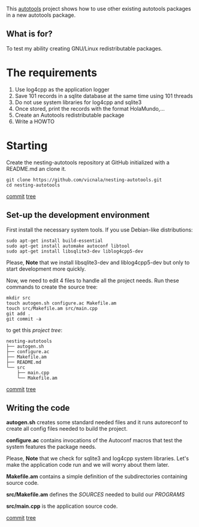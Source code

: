 This [autotools](http://www.gnu.org/savannah-checkouts/gnu/automake/manual/html_node/index.html) project shows how to use other existing autotools packages in a new autotools package.

## What is for?

To test my ability creating GNU/Linux redistributable packages.

# The requirements

 1. Use log4cpp as the application logger
 2. Save 101 records in a sqlite database at the same time using 101 threads
 3. Do not use system libraries for log4cpp and sqlite3
 4. Once stored, print the records with the format
     <xml><inicio indice=numIndice>HolaMundo</inicio>,...</xml>
 5. Create an Autotools redistributable package
 6. Write a HOWTO

# Starting

Create the nesting-autotools repository at GitHub initialized with a README.md an clone it.

    git clone https://github.com/vicnala/nesting-autotools.git
    cd nesting-autotools

[commit]()
[tree]()

## Set-up the development environment

First install the necessary system tools. If you use Debian-like distributions:

    sudo apt-get install build-essential
    sudo apt-get install automake autoconf libtool
    sudo apt-get install libsqlite3-dev liblog4cpp5-dev

Please, __Note__ that we install libsqlite3-dev and liblog4cpp5-dev but only to start development more quickly.

Now, we need to edit 4 files to handle all the project needs. Run these commands to create the source tree:

    mkdir src
    touch autogen.sh configure.ac Makefile.am
    touch src/Makefile.am src/main.cpp
    git add .
    git commit -a

to get this _project tree_:

    nesting-autotools
    ├── autogen.sh
    ├── configure.ac
    ├── Makefile.am
    ├── README.md
    └── src
        ├── main.cpp
        └── Makefile.am

[commit]()
[tree]()

## Writing the code

__autogen.sh__ creates some standard needed files and it runs autoreconf to create all config files needed to build the project.

__configure.ac__ contains invocations of the Autoconf macros that test the system features the package needs.

Please, __Note__ that we check for sqlite3 and log4cpp system libraries. Let's make the application code run and we will worry about them later.

__Makefile.am__ contains a simple definition of the subdirectories containing source code.

__src/Makefile.am__ defines the _SOURCES_ needed to build our _PROGRAMS_

__src/main.cpp__ is the application source code.

[commit]()
[tree]()


